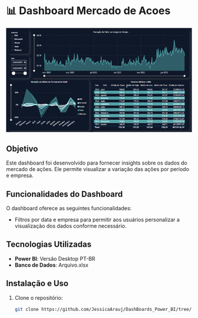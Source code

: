 # 📊 Dashboard Mercado de Acoes

<div align="center">

<img src="https://github.com/JessicaArauj/DashBoards_Power_BI/blob/main/Mercado%20de%20Acoes/MercadoAcoes.png" width="1050px" />

</div>


## Objetivo
Este dashboard foi desenvolvido para fornecer insights sobre os dados do mercado de ações. Ele permite visualizar a variação das ações por período e empresa.

## Funcionalidades do Dashboard
O dashboard oferece as seguintes funcionalidades:

- Filtros por data e empresa para permitir aos usuários personalizar a visualização dos dados conforme necessário.

## Tecnologias Utilizadas
- **Power BI**: Versão Desktop PT-BR
- **Banco de Dados**: Arquivo.xlsx

## Instalação e Uso
1. Clone o repositório:
   ```bash
   git clone https://github.com/JessicaArauj/DashBoards_Power_BI/tree/main/Mercado_de_Acoes
